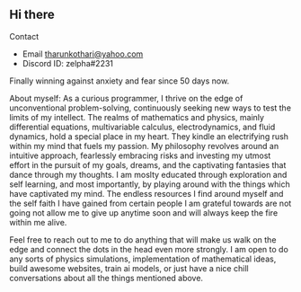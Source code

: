 ## Hi there

Contact
* Email tharunkothari@yahoo.com
* Discord ID: zelpha#2231

Finally winning against anxiety and fear since 50 days now.

About myself:
As a curious programmer, I thrive on the edge of unconventional problem-solving, continuously seeking new ways to test the limits of my intellect. The realms of mathematics and physics, mainly differential equations, multivariable calculus, electrodynamics, and fluid dynamics, hold a special place in my heart. They kindle an electrifying rush within my mind that fuels my passion. My philosophy revolves around an intuitive approach, fearlessly embracing risks and investing my utmost effort in the pursuit of my goals, dreams, and the captivating fantasies that dance through my thoughts. I am moslty educated through exploration and self learning, and most importantly, by playing around with the things which have captivated my mind. The endless resources I find around myself and the self faith I have gained from certain people I am grateful towards are not going not allow me to give up anytime soon and will always keep the fire within me alive.

Feel free to reach out to me to do anything that will make us walk on the edge and connect the dots in the head even more strongly. I am open to do any sorts of physics simulations, implementation of mathematical ideas, build awesome websites, train ai models, or just have a nice chill conversations about all the things mentioned above. 